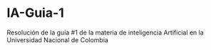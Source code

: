 # IA-Guia-1
Resolución de la guía #1 de la materia de inteligencia Artificial en la Universidad Nacional de Colombia
